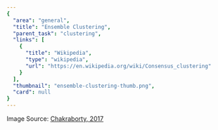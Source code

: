 ```yaml
---
{
  "area": "general",
  "title": "Ensemble Clustering",
  "parent_task": "clustering",
  "links": [
    {
      "title": "Wikipedia",
      "type": "wikipedia",
      "url": "https://en.wikipedia.org/wiki/Consensus_clustering"
    }
  ],
  "thumbnail": "ensemble-clustering-thumb.png",
  "card": null
}
---
```

Image Source: [Chakraborty, 2017](https://arxiv.org/pdf/1708.08591.pdf)
